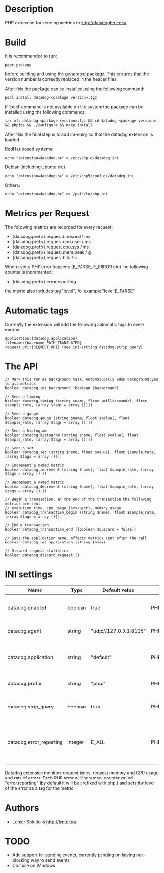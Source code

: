 Description
===========

PHP extension for sending metrics to http://datadoghq.com/

Build
=====

It is recommended to run:

    pear package
    
before building and using the generated package. This ensures that the version number is correctly replaced in the header files.

After this the package can be installed using the following command:

    pecl install datadog-<package version>.tgz
    

If 'pecl' command is not available on the system the package can be installed using the following commands:

    tar xfz datadog-<package version>.tgz && cd datadog-<package version> && phpize && ./configure && make install


After this the final step is to add ini-entry so that the datadog extension is loaded.

RedHat-based systems:

    echo "extension=datadog.so" > /etc/php.d/datadog.ini


Debian (including Ubuntu etc)

    echo "extension=datadog.so" > /etc/php5/conf.d//datadog.ini


Others:

    echo "extension=datadog.so" >> /path/to/php.ini


Metrics per Request
===================

The following metrics are recorded for every request:

* {datadog.prefix}.request.time.real / ms
* {datadog.prefix}.request.cpu.user / ms
* {datadog.prefix}.request.cpu.sys / ms
* {datadog.prefix}.request.mem.peak / g
* {datadog.prefix}.request.hits / c

When ever a PHP error happens (E_PARSE, E_ERROR etc) the following counter is incremented:

* {datadog.prefix}.error.reporting

the metric also includes tag "level", for example "level:E_PARSE"

Automatic tags
==============

Currently the extension will add the following automatic tags to every metric:

    application:{datadog.application}
    filename:{basename PATH_TRANSLATED}
    request_uri:{REQUEST_URI} (see ini-setting datadog.strip_query)

The API
=======

    // Mark this run as background task. Automatically adds background:yes to all metrics
    boolean datadog_set_background (boolean $background)

    // Send a timing
    boolean datadog_timing (string $name, float $milliseconds[, float $sample_rate, [array $tags = array ()]])

    // Send a gauge
    boolean datadog_gauge (string $name, float $value[, float $sample_rate, [array $tags = array ()]])

    // Send a histogram
    boolean datadog_histogram (string $name, float $value[, float $sample_rate, [array $tags = array ()]])

    // Send a set
    boolean datadog_set (string $name, float $value[, float $sample_rate, [array $tags = array ()]])

    // Increment a named metric
    boolean datadog_increment (string $name[, float $sample_rate, [array $tags = array ()]])

    // Decrement a named metric
    boolean datadog_decrement (string $name[, float $sample_rate, [array $tags = array ()]])

    // Begin a transaction, at the end of the transaction the following metrics are sent:
    // execution time, cpu usage (sys/user), memory usage
    boolean datadog_transaction_begin (string $name[, float $sample_rate, [array $tags = array ()]])

    // End a transaction
    boolean datadog_transaction_end ([boolean $discard = false])

    // Sets the application name, affects metrics sent after the call
    boolean datadog_set_application (string $name)

    // Discard request statistics 
    boolean datadog_discard_request ()    
    

INI settings
============

| Name                     | Type      | Default value          | Scope          | Description                                                    |
|------------------------- |-----------|------------------------|----------------|----------------------------------------------------------------|
| datadog.enabled          | boolean   | true                   | PHP_INI_PERDIR | Whether to enable datadog monitoring                           |
| datadog.agent            | string    | "udp://127.0.0.1:8125" | PHP_INI_PERDIR | Address of the dd-agent                                        |
| datadog.application      | string    | "default"              | PHP_INI_ALL    | Application name to use in the automatic tag                   |
| datadog.prefix           | string    | "php."                 | PHP_INI_PERDIR | Prefix to use for PHP metrics                                  |
| datadog.strip_query      | boolean   | true                   | PHP_INI_PERDIR | Strip query string from request_uri tag                        |
| datadog.error_reporting  | integer   | E_ALL                  | PHP_INI_ALL    | Level of errors to report on the automatic error reporting     |

Datadog extension monitors request times, request memory and CPU usage and rate of errors. Each PHP error will increment counter
called "error.reporting" (by default it will be prefixed with php.) and sets the level of the error as a tag for the metric.


Authors
=======

* Lentor Solutions http://lentor.io/


TODO
====

* Add support for sending events, currently pending on having non-blocking way to send events
* Compile on Windows
